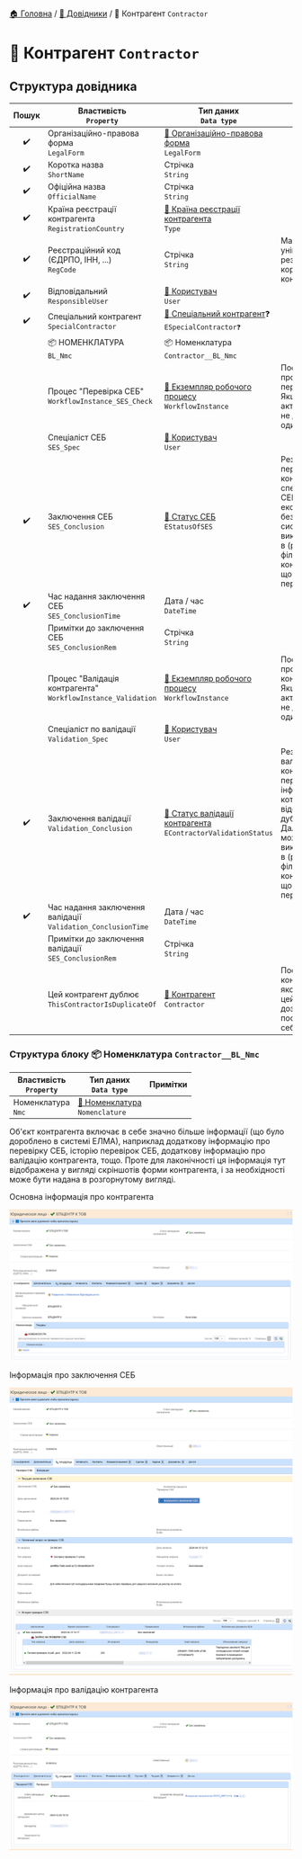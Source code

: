 ﻿[🏠 Головна](../README.MD) / [📘 Довідники](./README.MD) / 📘 Контрагент `Contractor`

# 📘 Контрагент `Contractor`

## Структура довідника

| Пошук | Властивість </br> `Property` | Тип даних </br> `Data type` | Примітки |
| :---: | --- | --- | --- |
| ✔️ | Організаційно-правова форма </br> `LegalForm` | [📘 Організаційно-правова форма](./LegalForm.md) </br> `LegalForm` |  |
| ✔️ | Коротка назва </br> `ShortName` | Стрічка </br> `String` |  |
| ✔️ | Офіційна назва </br> `OfficialName` | Стрічка </br> `String` |  |
| ✔️ | Країна реєстрації контрагента </br> `RegistrationCountry` | [🎲 Країна реєстрації контрагента](../Enums/EContractorRegistrationCountry.md) </br> `Type` |  |
| ✔️ | Реєстраційний код (ЄДРПО, ІНН, ...) </br> `RegCode` | Стрічка </br> `String` | Має бути унікальним для резидентів та коректним по контрольній сумі |
| ✔️ | Відповідальний </br> `ResponsibleUser` | [📘 Користувач](./User.md) </br> `User` |  |
| ✔️ | Спеціальний контрагент </br> `SpecialContractor` | [🎲 Спеціальний контрагент](../Enums/ESpecialContractor.md)❓ </br> `ESpecialContractor❓` |  |
|  | 📦 НОМЕНКЛАТУРА </br> `BL_Nmc` | 📦 Номенклатура </br> `Contractor__BL_Nmc` |  |
|  | Процес "Перевірка СЕБ" </br> `WorkflowInstance_SES_Check` | [📘 Екземпляр робочого процесу](./WorkflowInstance.md) </br> `WorkflowInstance` | Посилання на процес перевірки СЕБ. Якщо процес в активному стані не дозволяти ще один екземпляр |
|  | Спеціаліст СЕБ </br> `SES_Spec` | [📘 Користувач](./User.md) </br> `User` |  |
| ✔️ | Заключення СЕБ </br> `SES_Conclusion` | [🎲 Статус СЕБ](../Enums/EStatusOfSES.md) </br> `EStatusOfSES` | Результат перевірки контрагента спеціалістом СЕБ (служби економічної безпеки). Далі система може використовувати в (різних місцях) фільтр тільки по контрагентам, що пройшли перевірку |
| ✔️ | Час надання заключення СЕБ </br> `SES_ConclusionTime` | Дата / час </br> `DateTime` |  |
|  | Примітки до заключення СЕБ </br> `SES_ConclusionRem` | Стрічка </br> `String` |  |
|  | Процес "Валідація контрагента" </br> `WorkflowInstance_Validation` | [📘 Екземпляр робочого процесу](./WorkflowInstance.md) </br> `WorkflowInstance` | Посилання на процес валідації контрагента. Якщо процес в активному стані не дозволяти ще один екземпляр |
|  | Спеціаліст по валідації </br> `Validation_Spec` | [📘 Користувач](./User.md) </br> `User` |  |
| ✔️ | Заключення валідації </br> `Validation_Conclusion` | [🎲 Статус валідації контрагента](../Enums/EContractorValidationStatus.md) </br> `EContractorValidationStatus` | Результат валідації контрагента - перевірки інформації про котрагента, та відсутності дублювання. Далі система може використовувати в (різних місцях) фільтр тільки по контрагентам, що пройшли перевірку |
| ✔️ | Час надання заключення валідації </br> `Validation_ConclusionTime` | Дата / час </br> `DateTime` |  |
|  | Примітки до заключення валідації </br> `SES_ConclusionRem` | Стрічка </br> `String` |  |
|  | Цей контрагент дублює </br> `ThisContractorIsDuplicateOf` | [📘 Контрагент](./Contractor.md) </br> `Contractor` | Посилання на контрагента якого дублює цей. Не дозволяти посилання на себе |

### Структура блоку 📦 Номенклатура `Contractor__BL_Nmc`

| Властивість </br> `Property` | Тип даних </br> `Data type` | Примітки |
|---|---|---|
| Номенклатура </br> `Nmc` | [📘 Номенклатура](./Nomenclature.md) </br> `Nomenclature` | |

Об'єкт контрагента включає в себе значно більше інформації (що було дороблено в системі ЕЛМА), наприклад додаткову інформацію про перевірку СЕБ, історію перевірок СЕБ, додаткову інформацію про валідацію контрагента, тощо.
Проте для лаконічності ця інформація тут відображена у вигляді скріншотів форми контрагента, і за необхідності може бути надана в розгорнутому вигляді.

Основна інформація про контрагента

![Основна інформація про контрагента](./Forms/Contractor/View01.png)

Інформація про заключення СЕБ

![Інформація про заключення СЕБ](./Forms/Contractor/View02.png)

Інформація про валідацію контрагента

![Інформація про валідацію контрагента](./Forms/Contractor/View03.png)